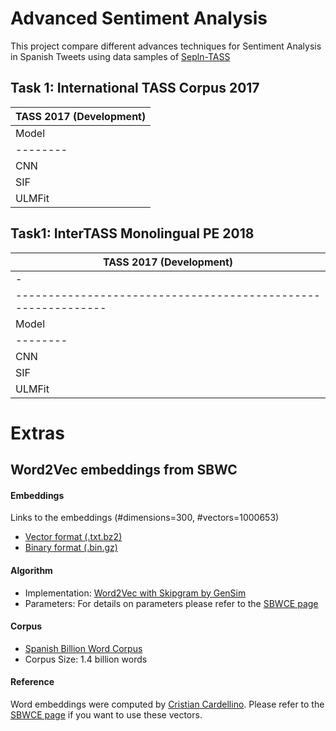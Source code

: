# Advanced Sentiment Analysis

This project compare different advances techniques for Sentiment Analysis in Spanish Tweets using data samples of [Sepln-TASS](http://www.sepln.org/workshops/tass/)

## Task 1: International TASS Corpus 2017 

|    TASS 2017 (Development)   |
|------------------------------|
|  Model | Macro F1 | Accuracy |
|--------|----------|----------|
|  CNN   |  0.330   | 0.77075  |
|  SIF   |  0.733   | 0.773    |
| ULMFit |	0.222	| 0.3837   |

## Task1: InterTASS Monolingual PE 2018

|                           TASS 2017 (Development)                         |
|---------------------------------------------------------------------------|
|    -   |                         Test                       | Development |
|-------------------------------------------------------------|-------------| 
|  Model |              Run             | Macro F1 | Accuracy |   Accuracy  | 
|--------|------------------------------|----------|----------|-------------|
|  CNN   | cnn-btf-2019_03_13-04_12_55  |  0.387   |   0.432  |    0.755    |
|  SIF   | SIF-M LP-2019_01_30-00_27_52 |  0.399   |   0.398  |    0.602    |
| ULMFit | md3-2019_03_12-06_37_15      |  0.270   |   0.299  |    0.309    |


# Extras
## Word2Vec embeddings from SBWC

#### Embeddings
Links to the embeddings (#dimensions=300, #vectors=1000653) 
- [Vector format (.txt.bz2)](http://cs.famaf.unc.edu.ar/~ccardellino/SBWCE/SBW-vectors-300-min5.txt.bz2) 
- [Binary format (.bin.gz)](http://cs.famaf.unc.edu.ar/~ccardellino/SBWCE/SBW-vectors-300-min5.bin.gz) 

#### Algorithm
- Implementation: [Word2Vec with Skipgram by GenSim](https://radimrehurek.com/gensim/models/word2vec.html) 
- Parameters: For details on parameters please refer to the [SBWCE page](http://crscardellino.github.io/SBWCE/)
     
#### Corpus
- [Spanish Billion Word Corpus](http://crscardellino.github.io/SBWCE/) 
- Corpus Size: 1.4 billion words

#### Reference
Word embeddings were computed by [Cristian Cardellino](https://github.com/crscardellino). Please refer to the [SBWCE page](http://crscardellino.github.io/SBWCE/) if you want to use these vectors.

